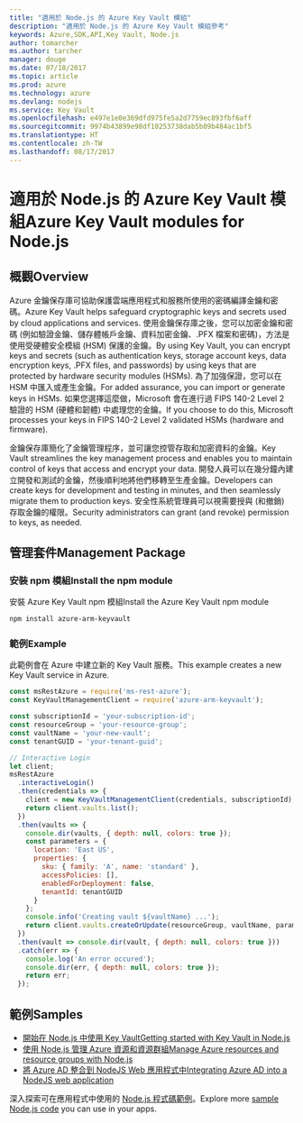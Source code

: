 ```yaml
---
title: "適用於 Node.js 的 Azure Key Vault 模組"
description: "適用於 Node.js 的 Azure Key Vault 模組參考"
keywords: Azure,SDK,API,Key Vault, Node.js
author: tomarcher
ms.author: tarcher
manager: douge
ms.date: 07/18/2017
ms.topic: article
ms.prod: azure
ms.technology: azure
ms.devlang: nodejs
ms.service: Key Vault
ms.openlocfilehash: e497e1e0e369dfd975fe5a2d7759ec893fbf6aff
ms.sourcegitcommit: 9974b43899e98df10253738dab5b09b484ac1bf5
ms.translationtype: HT
ms.contentlocale: zh-TW
ms.lasthandoff: 08/17/2017
---
```

# <a name="azure-key-vault-modules-for-nodejs"></a><span data-ttu-id="4033d-104">適用於 Node.js 的 Azure Key Vault 模組</span><span class="sxs-lookup"><span data-stu-id="4033d-104">Azure Key Vault modules for Node.js</span></span>

## <a name="overview"></a><span data-ttu-id="4033d-105">概觀</span><span class="sxs-lookup"><span data-stu-id="4033d-105">Overview</span></span>

<span data-ttu-id="4033d-106">Azure 金鑰保存庫可協助保護雲端應用程式和服務所使用的密碼編譯金鑰和密碼。</span><span class="sxs-lookup"><span data-stu-id="4033d-106">Azure Key Vault helps safeguard cryptographic keys and secrets used by cloud applications and services.</span></span> <span data-ttu-id="4033d-107">使用金鑰保存庫之後，您可以加密金鑰和密碼 (例如驗證金鑰、儲存體帳戶金鑰、資料加密金鑰、.PFX 檔案和密碼)，方法是使用受硬體安全模組 (HSM) 保護的金鑰。</span><span class="sxs-lookup"><span data-stu-id="4033d-107">By using Key Vault, you can encrypt keys and secrets (such as authentication keys, storage account keys, data encryption keys, .PFX files, and passwords) by using keys that are protected by hardware security modules (HSMs).</span></span> <span data-ttu-id="4033d-108">為了加強保證，您可以在 HSM 中匯入或產生金鑰。</span><span class="sxs-lookup"><span data-stu-id="4033d-108">For added assurance, you can import or generate keys in HSMs.</span></span> <span data-ttu-id="4033d-109">如果您選擇這麼做，Microsoft 會在進行過 FIPS 140-2 Level 2 驗證的 HSM (硬體和韌體) 中處理您的金鑰。</span><span class="sxs-lookup"><span data-stu-id="4033d-109">If you choose to do this, Microsoft processes your keys in FIPS 140-2 Level 2 validated HSMs (hardware and firmware).</span></span>

<span data-ttu-id="4033d-110">金鑰保存庫簡化了金鑰管理程序，並可讓您控管存取和加密資料的金鑰。</span><span class="sxs-lookup"><span data-stu-id="4033d-110">Key Vault streamlines the key management process and enables you to maintain control of keys that access and encrypt your data.</span></span> <span data-ttu-id="4033d-111">開發人員可以在幾分鐘內建立開發和測試的金鑰，然後順利地將他們移轉至生產金鑰。</span><span class="sxs-lookup"><span data-stu-id="4033d-111">Developers can create keys for development and testing in minutes, and then seamlessly migrate them to production keys.</span></span> <span data-ttu-id="4033d-112">安全性系統管理員可以視需要授與 (和撤銷) 存取金鑰的權限。</span><span class="sxs-lookup"><span data-stu-id="4033d-112">Security administrators can grant (and revoke) permission to keys, as needed.</span></span>

## <a name="management-package"></a><span data-ttu-id="4033d-113">管理套件</span><span class="sxs-lookup"><span data-stu-id="4033d-113">Management Package</span></span>

### <a name="install-the-npm-module"></a><span data-ttu-id="4033d-114">安裝 npm 模組</span><span class="sxs-lookup"><span data-stu-id="4033d-114">Install the npm module</span></span> 

<span data-ttu-id="4033d-115">安裝 Azure Key Vault npm 模組</span><span class="sxs-lookup"><span data-stu-id="4033d-115">Install the Azure Key Vault npm module</span></span>

```bash
npm install azure-arm-keyvault
```

### <a name="example"></a><span data-ttu-id="4033d-116">範例</span><span class="sxs-lookup"><span data-stu-id="4033d-116">Example</span></span>

<span data-ttu-id="4033d-117">此範例會在 Azure 中建立新的 Key Vault 服務。</span><span class="sxs-lookup"><span data-stu-id="4033d-117">This example creates a new Key Vault service in Azure.</span></span>

```javascript
const msRestAzure = require('ms-rest-azure');
const KeyVaultManagementClient = require('azure-arm-keyvault');

const subscriptionId = 'your-subscription-id';
const resourceGroup = 'your-resource-group';
const vaultName = 'your-new-vault';
const tenantGUID = 'your-tenant-guid';

// Interactive Login
let client;
msRestAzure
  .interactiveLogin()
  .then(credentials => {
    client = new KeyVaultManagementClient(credentials, subscriptionId);
    return client.vaults.list();
  })
  .then(vaults => {
    console.dir(vaults, { depth: null, colors: true });
    const parameters = {
      location: 'East US',
      properties: {
        sku: { family: 'A', name: 'standard' },
        accessPolicies: [],
        enabledForDeployment: false,
        tenantId: tenantGUID
      }
    };
    console.info('Creating vault ${vaultName} ...');
    return client.vaults.createOrUpdate(resourceGroup, vaultName, parameters);
  })
  .then(vault => console.dir(vault, { depth: null, colors: true }))
  .catch(err => {
    console.log('An error occured');
    console.dir(err, { depth: null, colors: true });
    return err;
  });
```

## <a name="samples"></a><span data-ttu-id="4033d-118">範例</span><span class="sxs-lookup"><span data-stu-id="4033d-118">Samples</span></span>

- [<span data-ttu-id="4033d-119">開始在 Node.js 中使用 Key Vault</span><span class="sxs-lookup"><span data-stu-id="4033d-119">Getting started with Key Vault in Node.js</span></span>](https://azure.microsoft.com/resources/samples/key-vault-node-getting-started/)
- [<span data-ttu-id="4033d-120">使用 Node.js 管理 Azure 資源和資源群組</span><span class="sxs-lookup"><span data-stu-id="4033d-120">Manage Azure resources and resource groups with Node.js</span></span>](https://azure.microsoft.com/resources/samples/resource-manager-node-resources-and-groups/) 
- [<span data-ttu-id="4033d-121">將 Azure AD 整合到 NodeJS Web 應用程式中</span><span class="sxs-lookup"><span data-stu-id="4033d-121">Integrating Azure AD into a NodeJS web application</span></span>](https://azure.microsoft.com/resources/samples/active-directory-node-webapp-openidconnect/) 

<span data-ttu-id="4033d-122">深入探索可在應用程式中使用的 [Node.js 程式碼範例](https://azure.microsoft.com/resources/samples/?platform=nodejs)。</span><span class="sxs-lookup"><span data-stu-id="4033d-122">Explore more [sample Node.js code](https://azure.microsoft.com/resources/samples/?platform=nodejs) you can use in your apps.</span></span>
